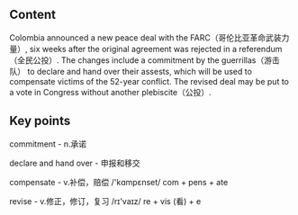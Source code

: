 ## Content

Colombia announced a new peace deal with the FARC（哥伦比亚革命武装力量）, six weeks after the original agreement was rejected in a referendum（全民公投）. The changes include a commitment by the guerrillas（游击队） to declare and hand over their assests, which will be used to compensate victims of the 52-year conflict. The revised deal may be put to a vote in Congress without another plebiscite（公投）.

## Key points

commitment - n.承诺

declare and hand over - 申报和移交

compensate - v.补偿，赔偿 /'kɑmpɛnset/ com + pens + ate

revise - v.修正，修订，复习 /rɪ'vaɪz/ re + vis (看) + e
